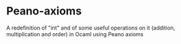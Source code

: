 # Peano-axioms
A redefinition of "int" and of some useful operations on it (addition, multiplication and order) in Ocaml using Peano axioms
